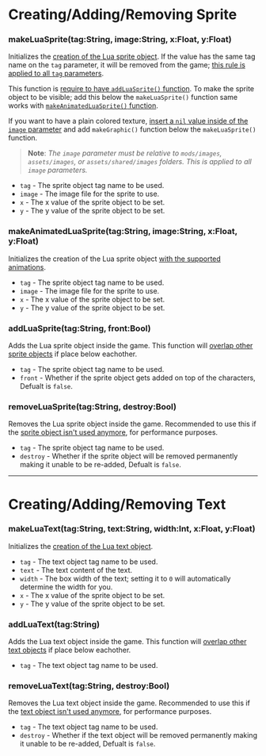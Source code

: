 # Creating/Adding/Removing Sprite
### makeLuaSprite(tag:String, image:String, x:Float, y:Float)
Initializes the <ins>creation of the Lua sprite object</ins>. If the value has the same tag name on the `tag` parameter, it will be removed from the game; <ins>this rule is applied to all `tag` parameters</ins>.

This function is <ins>require to have `addLuaSprite()` function</ins>. To make the sprite object to be visible; add this below the `makeLuaSprite()` function same works with <ins>`makeAnimatedLuaSprite()` function</ins>.

If you want to have a plain colored texture, <ins>insert a `nil` value inside of the `image` parameter</ins> and add `makeGraphic()` function below the `makeLuaSprite()` function.

> **Note**: _The `image` parameter must be relative to `mods/images`, `assets/images`, or `assets/shared/images` folders. This is applied to all `image` parameters._

- `tag` - The sprite object tag name to be used.
- `image` - The image file for the sprite to use.
- `x` - The x value of the sprite object to be set.
- `y` - The y value of the sprite object to be set.

### makeAnimatedLuaSprite(tag:String, image:String, x:Float, y:Float)
Initializes the creation of the Lua sprite object <ins>with the supported animations</ins>.

- `tag` - The sprite object tag name to be used.
- `image` - The image file for the sprite to use.
- `x` - The x value of the sprite object to be set.
- `y` - The y value of the sprite object to be set.

### addLuaSprite(tag:String, front:Bool)
Adds the Lua sprite object inside the game. This function will <ins>overlap other sprite objects</ins> if place below eachother.

- `tag` - The sprite object tag name to be used.
- `front` - Whether if the sprite object gets added on top of the characters, Defualt is `false`.

### removeLuaSprite(tag:String, destroy:Bool)
Removes the Lua sprite object inside the game. Recommended to use this if the <ins>sprite object isn't used anymore</ins>, for performance purposes.

- `tag` - The sprite object tag name to be used.
- `destroy` - Whether if the sprite object will be removed permanently making it unable to be re-added, Defualt is `false`.

***

# Creating/Adding/Removing Text
### makeLuaText(tag:String, text:String, width:Int, x:Float, y:Float)
Initializes the <ins>creation of the Lua text object</ins>.

- `tag` - The text object tag name to be used.
- `text` - The text content of the text.
- `width` - The box width of the text; setting it to `0` will automatically determine the width for you.
- `x` - The x value of the sprite object to be set.
- `y` - The y value of the sprite object to be set.

### addLuaText(tag:String)
Adds the Lua text object inside the game. This function will <ins>overlap other text objects</ins> if place below eachother.

- `tag` - The text object tag name to be used.

### removeLuaText(tag:String, destroy:Bool)
Removes the Lua text object inside the game. Recommended to use this if the <ins>text object isn't used anymore</ins>, for performance purposes.

- `tag` - The text object tag name to be used.
- `destroy` - Whether if the text object will be removed permanently making it unable to be re-added, Defualt is `false`.